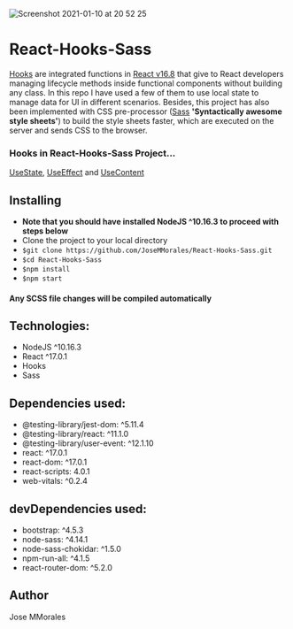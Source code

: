 ![Screenshot 2021-01-10 at 20 52 25](https://user-images.githubusercontent.com/43299285/104133764-de48c980-5385-11eb-8f87-629c05ea405f.png)

# React-Hooks-Sass 

[Hooks](https://reactjs.org/docs/hooks-faq.html#do-i-need-to-rewrite-all-my-class-components) are integrated functions in [React v16.8](https://reactjs.org/blog/2019/02/06/react-v16.8.0.html) that give to React developers managing lifecycle methods inside functional components without building any class. In this repo I have used a few of them to use local state to manage data for UI in different scenarios. Besides, this project has also been implemented with CSS pre-processor ([Sass](https://create-react-app.dev/docs/adding-a-sass-stylesheet/) **'Syntactically awesome style sheets'**) to build the style sheets faster, which are executed on the server and sends CSS to the browser.

### Hooks in React-Hooks-Sass Project...

[UseState](https://reactjs.org/docs/hooks-state.html), [UseEffect](https://reactjs.org/docs/hooks-effect.html) and [UseContent](https://reactjs.org/docs/hooks-reference.html#usecontext)

## Installing
* **Note that you should have installed NodeJS ^10.16.3 to proceed with steps below**
* Clone the project to your local directory
* `$git clone https://github.com/JoseMMorales/React-Hooks-Sass.git`
* `$cd React-Hooks-Sass`
* `$npm install`
* `$npm start`

#### Any SCSS file changes will be compiled automatically 

## Technologies: 
* NodeJS ^10.16.3
* React ^17.0.1
* Hooks
* Sass

## Dependencies used: 
* @testing-library/jest-dom: ^5.11.4
* @testing-library/react: ^11.1.0
* @testing-library/user-event: ^12.1.10
* react: ^17.0.1
* react-dom: ^17.0.1
* react-scripts: 4.0.1
* web-vitals: ^0.2.4

## devDependencies used: 
* bootstrap: ^4.5.3
* node-sass: ^4.14.1
* node-sass-chokidar: ^1.5.0
* npm-run-all: ^4.1.5
* react-router-dom: ^5.2.0

## Author
Jose MMorales
